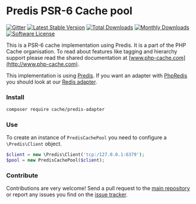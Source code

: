 # Predis PSR-6 Cache pool 
[![Gitter](https://badges.gitter.im/php-cache/cache.svg)](https://gitter.im/php-cache/cache?utm_source=badge&utm_medium=badge&utm_campaign=pr-badge)
[![Latest Stable Version](https://poser.pugx.org/cache/predis-adapter/v/stable)](https://packagist.org/packages/cache/predis-adapter)
[![Total Downloads](https://poser.pugx.org/cache/predis-adapter/downloads)](https://packagist.org/packages/cache/predis-adapter)
[![Monthly Downloads](https://poser.pugx.org/cache/predis-adapter/d/monthly.png)](https://packagist.org/packages/cache/predis-adapter)
[![Software License](https://img.shields.io/badge/license-MIT-brightgreen.svg?style=flat-square)](LICENSE)

This is a PSR-6 cache implementation using Predis. It is a part of the PHP Cache organisation. To read about 
features like tagging and hierarchy support please read the shared documentation at [www.php-cache.com](http://www.php-cache.com). 

This implementation is using [Predis](https://github.com/nrk/predis). If you want an adapter with 
[PhpRedis](https://github.com/phpredis/phpredis) you should look at our [Redis adapter](https://github.com/php-cache/redis-adapter). 

### Install

```bash
composer require cache/predis-adapter
```

### Use

To create an instance of `PredisCachePool` you need to configure a `\Predis\Client` object. 

```php
$client = new \Predis\Client('tcp:/127.0.0.1:6379');
$pool = new PredisCachePool($client);
```

### Contribute

Contributions are very welcome! Send a pull request to the [main repository](https://github.com/php-cache/cache) or 
report any issues you find on the [issue tracker](http://issues.php-cache.com).
